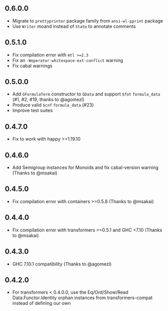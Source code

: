 ## 0.6.0.0

* Migrate to `prettyprinter` package family from `ansi-wl-pprint` package
* Use `Writer` moand instead of `State` to annotate comments

## 0.5.1.0

* Fix compilation error with `mtl >=2.3`
* Fix an `-Woperator-whitespace-ext-conflict` warning
* Fix cabal warnings

## 0.5.0.0

* Add `GFormulaTerm` constructor to `GData` and support `$fot` `formula_data` (#1, #2, #19, thanks to @agomezl)
* Produce valid `$cnf` `formula_data` (#23)
* Improve test suites

## 0.4.7.0

* Fix to work with happy >=1.19.10

## 0.4.6.0

* Add Semigroup instances for Monoids and fix cabal-version warning (Thanks to @msakai)

## 0.4.5.0

* Fix compilation error with containers >=0.5.8 (Thanks to @msakai)

## 0.4.4.0

* Fix compilation error with transformers >=0.5.1 and GHC <7.10 (Thanks to @msakai)

## 0.4.3.0

* GHC 7.10.1 compatibility (Thanks to @agomezl)

## 0.4.2.0

* For transformers < 0.4.0.0, use the Eq/Ord/Show/Read Data.Functor.Identity orphan instances
  from transformers-compat instead of defining our own
